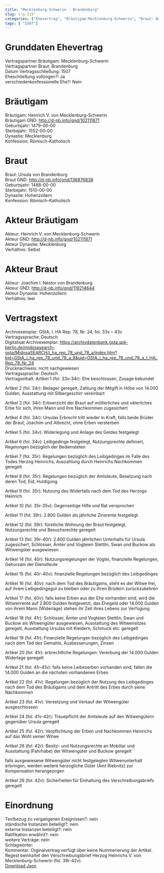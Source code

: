 ```yaml
---
title: "Mecklenburg-Schwerin - Brandenburg"
slug: ="g-215"
categories: ["Ehevertrag", "Bräutigam:Mecklenburg-Schwerin", "Braut: Brandenburg", "Eheschließung vollzogen?:Ja", "verschiedenkonfessionelle Ehe?:Nein", "Dynastie Bräutigam:Mecklenburg", "Akteur Bräutigam:Heinrich V. von Mecklenburg-Schwerin", "Akteur Braut:Joachim I. Nestor von Brandenburg", "Textbezug?:nein", "Ständisch?:nein", "Ratifikation?:nein", "Sonstiges?:nein", "Bräutigam:Mecklenburg-Schwerin", "Braut: Brandenburg"]
tags: [ "1507"]
---
```

<!--more-->

# Grunddaten Ehevertrag

Vertragspartner Bräutigam: Mecklenburg-Schwerin<br>
Vertragspartner Braut: Brandenburg<br>
Datum Vertragsschließung: 1507<br>
Eheschließung vollzogen?: Ja<br>
verschiedenkonfessionelle Ehe?: Nein<br>
# Bräutigam

Bräutigam: Heinrich V. von Mecklenburg-Schwerin<br>
Bräutigam GND: http://d-nb.info/gnd/102111871<br>
Geburtsjahr: 1479-00-00<br>
Sterbejahr: 1552-00-00<br>
Dynastie: Mecklenburg<br>
Konfession: Römisch-Katholisch<br>
# Braut

Braut: Ursula von Brandenburg<br>
Braut GND: http://d-nb.info/gnd/136876838<br>
Geburtsjahr: 1488-00-00<br>
Sterbejahr: 1510-00-00<br>
Dynastie: Hohenzollern<br>
Konfession: Römisch-Katholisch<br>
# Akteur Bräutigam

Akteur: Heinrich V. von Mecklenburg-Schwerin<br>
Akteur GND: http://d-nb.info/gnd/102111871<br>
Akteur Dynastie: Mecklenburg<br>
Verhältnis: Selbst<br>
# Akteur Braut

Akteur: Joachim I. Nestor von Brandenburg<br>
Akteur GND: http://d-nb.info/gnd/119214644<br>
Akteur Dynastie: Hohenzollern<br>
Verhältnis: leer<br>
# Vertragstext

Archivexemplar: GStA, I. HA Rep. 78, Nr. 24, fol. 33v – 43v<br>
Vertragssprache: Deutsch<br>
Digitalisat Archivexemplar: https://archivdatenbank.gsta.spk-berlin.de/midosasearch-gsta/MidosaSEARCH/i_ha_rep_78_und_78_a/index.htm?kid=GStA_i_ha_rep_78_und_78_a_8&uid=GStA_i_ha_rep_78_und_78_a_I_HA_Rep_78_Nr_24<br>
Drucknachweis: nicht nachgewiesen<br>
Vertragssprache: Deutsch<br>
Vertragsinhalt: Artikel 1 (fol. 33v-34r): Ehe beschlossen, Zusage bekundet

Artikel 2 (fol. 34r): Beilager geregelt, Zahlung der Mitgift in Höhe von 14.000 Gulden, Ausstattung mit Silbergeschirr vereinbart

Artikel 3 (fol. 34r): Erbverzicht der Braut auf mütterliches und väterliches Erbe für sich, ihren Mann und ihre Nachkommen zugesichert

Artikel 4 (fol. 34r): Ursulas Erbrecht tritt wieder in Kraft, falls beide Brüder der Braut, Joachim und Albrecht, ohne Erben versterben

Artikel 5 (fol. 34v): Widerlegung und Anlage des Geldes festgelegt

Artikel 6 (fol. 34v): Leibgedinge festgelegt, Nutzungsrechte definiert, Regelungen bezüglich der Bediensteten 

Artikel 7 (fol. 35r): Regelungen bezüglich des Leibgedinges im Falle des Todes Herzog Heinrichs, Auszahlung durch Heinrichs Nachkommen geregelt

Artikel 8 (fol. 35r): Regelungen bezüglich der Amtsleute, Besetzung nach deren Tod, Eid, Huldigung

Artikel 9 (fol. 35r): Nutzung des Widerfalls nach dem Tod des Herzogs Heinrich

Artikel 10 (fol. 35r-35v): Gegenseitige Hilfe und Rat versprochen

Artikel 11 (fol. 39r): 2.800 Gulden als jährliche Zinsrente festgelegt

Artikel 12 (fol. 39r): fürstliche Wohnung der Braut festgelegt, Nutzungsrechte und Besuchsrechte geregelt

Artikel 13 (fol. 39r-40r): 2.800 Gulden jährlichen Unterhalts für Ursula zugesichert, Schlösser, Ämter und Vogteien Stettlin, Swan und Buckow als Witwengüter ausgewiesen

Artikel 14 (fol. 40r): Nutzungsregelungen der Vogtei, finanzielle Regelungen, Gehorsam der Dienstleute 

Artikel 15 (fol. 40r-40v): finanzielle Regelungen bezüglich des Leibgedinges

Artikel 16 (fol. 40v): nach dem Tod des Bräutigams, steht es der Witwe frei, auf ihrem Leibgedingegut zu bleiben oder zu ihren Brüdern zurückzukehren

Artikel 17 (fol. 40v): falls keine Erben aus der Ehe vorhanden sind, wird die Witwenrente auf 2.800 Gulden festgesetzt, das Ehegeld oder 14.000 Gulden von ihrem Mann (Widerlage) stehen ihr Zeit ihres Lebens zur Verfügung

Artikel 18 (fol. 41r): Schlösser, Ämter und Vogteien Stettlin, Swan und Buckow als Witwengüter ausgewiesen, Ausstattung des Witwensitzes geregelt, Ausstattung Ursulas mit Kleidern, Schmuck etc. geregelt

Artikel 19 (fol. 41r): Finanzielle Regelungen bezüglich des Leibgedinges nach dem Tod des Gemahls, Ausbesserungen, Zinsen

Artikel 20 (fol. 41r): erbrechtliche Regelungen: Vererbung der 14.000 Gulden Widerlage geregelt

Artikel 21 (fol. 41r-41v): falls keine Leibeserben vorhanden sind, fallen die 14.000 Gulden an die nächsten vorhandenen Erben

Artikel 22 (fol. 41v): Regelungen bezüglich der Nutzung des Leibgedinges nach dem Tod des Bräutigams und dem Antritt des Erbes durch seine Nachkommen

Artikel 23 (fol. 41v): Versetzung und Verkauf der Witwengüter ausgeschlossen

Artikel 24 (fol. 41v-42r): Treuepflicht der Amtsleute auf den Witwengütern gegenüber Ursula geregelt

Artikel 25 (fol. 42r): Verpflichtung der Erben und Nachkommen Heinrichs auf das Wohl seiner Witwe 

Artikel 26 (fol. 42r): Besitz- und Nutzungsrechte an Mobiliar und Ausstattung (Fahrhabe) der Witwengüter und Buckow geregelt

falls ausgewiesene Witwengüter nicht festgelegten Witwenunterhalt erbringen, werden weitere herzogliche Güter (Amt Riebnitz) zur Kompensation herangezogen

Artikel 26 (fol. 42v): Sicherheiten für Einhaltung des Verschreibungsbriefs geregelt<br>
# Einordnung

Textbezug zu vergangenen Ereignissen?: nein<br>
ständische Instanzen beteiligt?: nein<br>
externe Instanzen beteiligt?: nein<br>
Ratifikation erwähnt?: nein<br>
weitere Verträge: nein<br>
Schlagwörter: <br>
Kommentar: Orginalvertrag verfügt über keine Nummerierung der Artikel. Regest beinhaltet den Verschreibungsbrief Herzog Heinrichs V. von Mecklenburg-Schwerin (fol. 39r-42v).<br>
[Download Json](/vertraege/vertrag-215.json)